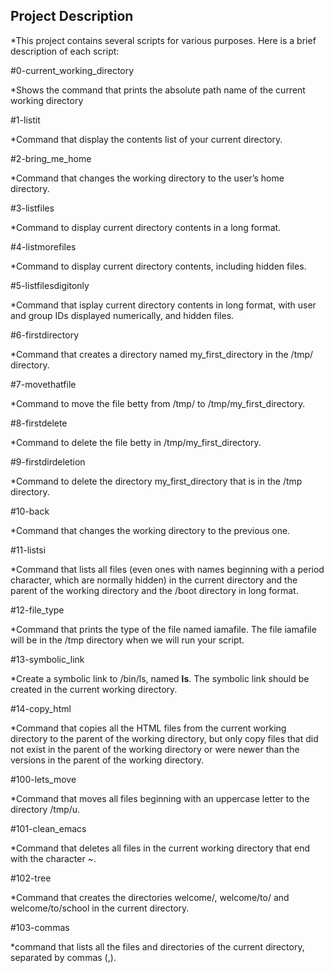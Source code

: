## Project Description 
 
*This project contains several scripts for various purposes. Here is a brief description of each script:

#0-current_working_directory

*Shows the command that prints the absolute path name of the current working directory

#1-listit

*Command that display the contents list of your current directory.

#2-bring_me_home

*Command that changes the working directory to the user’s home directory.

#3-listfiles

*Command to display current directory contents in a long format.

#4-listmorefiles

*Command to display current directory contents, including hidden files.

#5-listfilesdigitonly

*Command that isplay current directory contents in long format, with user and group IDs displayed numerically, and hidden files.

#6-firstdirectory

*Command that creates a directory named my_first_directory in the /tmp/ directory.

#7-movethatfile

*Command to move the file betty from /tmp/ to /tmp/my_first_directory.

#8-firstdelete

*Command to delete the file betty in /tmp/my_first_directory.

#9-firstdirdeletion

*Command to delete the directory my_first_directory that is in the /tmp directory.

#10-back

*Command that changes the working directory to the previous one.

#11-listsi

*Command that lists all files (even ones with names beginning with a period character, which are normally hidden) in the current directory and the parent of the working directory and the /boot directory in long format.

#12-file_type

*Command that prints the type of the file named iamafile. The file iamafile will be in the /tmp directory when we will run your script.

#13-symbolic_link

*Create a symbolic link to /bin/ls, named __ls__. The symbolic link should be created in the current working directory.

#14-copy_html

*Command that copies all the HTML files from the current working directory to the parent of the working directory, but only copy files that did not exist in the parent of the working directory or were newer than the versions in the parent of the working directory.

#100-lets_move

*Command that moves all files beginning with an uppercase letter to the directory /tmp/u.

#101-clean_emacs

*Command that deletes all files in the current working directory that end with the character ~.

#102-tree

*Command that creates the directories welcome/, welcome/to/ and welcome/to/school in the current directory.

#103-commas

*command that lists all the files and directories of the current directory, separated by commas (,).
